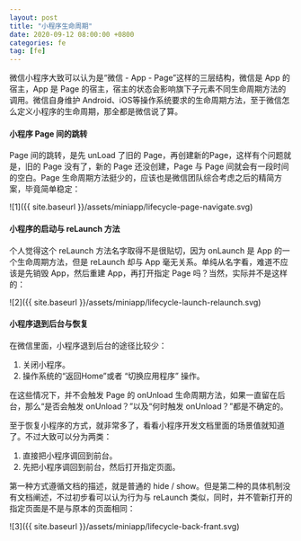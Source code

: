 ```yaml
---
layout: post
title: "小程序生命周期"
date: 2020-09-12 08:00:00 +0800
categories: fe
tag: [fe]
---
```


微信小程序大致可以认为是“微信 - App - Page”这样的三层结构，微信是 App 的宿主，App 是 Page 的宿主，宿主的状态会影响旗下子元素不同生命周期方法的调用。微信自身维护 Android、iOS等操作系统要求的生命周期方法，至于微信怎么定义小程序的生命周期，那全都是微信说了算。

<!-- more -->
#### 小程序 Page 间的跳转
Page 间的跳转，是先 unLoad 了旧的 Page，再创建新的Page，这样有个问题就是，旧的 Page 没有了，新的 Page 还没创建，Page 与 Page 间就会有一段时间的空白。Page 生命周期方法挺少的，应该也是微信团队综合考虑之后的精简方案，毕竟简单稳定：

![1]({{ site.baseurl }}/assets/miniapp/lifecycle-page-navigate.svg)

#### 小程序的启动与 reLaunch 方法
个人觉得这个 reLaunch 方法名字取得不是很贴切，因为 onLaunch 是 App 的一个生命周期方法，但是 reLaunch 却与 App 毫无关系。单纯从名字看，难道不应该是先销毁 App，然后重建 App，再打开指定 Page 吗？当然，实际并不是这样的：

![2]({{ site.baseurl }}/assets/miniapp/lifecycle-launch-relaunch.svg)

#### 小程序退到后台与恢复
在微信里面，小程序退到后台的途径比较少：

1. 关闭小程序。
2. 操作系统的“返回Home”或者 “切换应用程序” 操作。

在这些情况下，并不会触发 Page 的 onUnload 生命周期方法，如果一直留在后台，那么“是否会触发 onUnload？”以及“何时触发 onUnload？”都是不确定的。

至于恢复小程序的方式，就非常多了，看看小程序开发文档里面的场景值就知道了。不过大致可以分为两类：

1. 直接把小程序调回到前台。
2. 先把小程序调回到前台，然后打开指定页面。

第一种方式遵循文档的描述，就是普通的 hide / show。但是第二种的具体机制没有文档阐述，不过初步看可以认为行为与 reLaunch 类似，同时，并不管新打开的指定页面是不是与原本的页面相同：

![3]({{ site.baseurl }}/assets/miniapp/lifecycle-back-frant.svg)